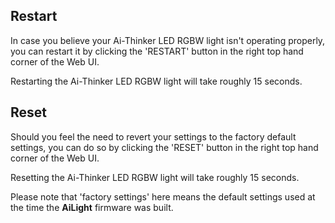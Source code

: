 ## Restart
In case you believe your Ai-Thinker LED RGBW light isn't operating properly, you can restart it by clicking the 'RESTART' button in the right top hand corner of the Web UI.

Restarting the Ai-Thinker LED RGBW light will take roughly 15 seconds.

## Reset
Should you feel the need to revert your settings to the factory default settings, you can do so by clicking the 'RESET' button in the right top hand corner of the Web UI.

Resetting the Ai-Thinker LED RGBW light will take roughly 15 seconds.

Please note that 'factory settings' here means the default settings used at the time the **AiLight** firmware was built.
